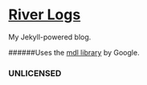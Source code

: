 # [River Logs](https://munowse.github.io)

My Jekyll-powered blog.

######Uses the [mdl library](https://getmdl.io) by Google.

### UNLICENSED